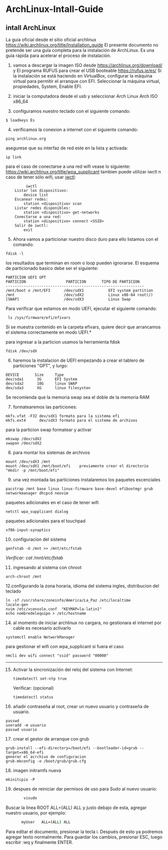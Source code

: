 # ArchLinux-Intall-Guide
## intall ArchLinux
La guia oficial desde el sitio oficial archlinux https://wiki.archlinux.org/title/Installation_guide 
El presente documento no pretende ser una guía completa para la instalación de ArchLinux. Es una guía rápida para acelerar el proceso de instalación.

1. vamos a descargar la imagen ISO desde https://archlinux.org/download/ y El programa RUFUS para crear el USB booteable https://rufus.ie/es/ 
Si la instalación se está haciendo en VirtualBox, configurar la máquina virtual para permitir el arranque con EFI. Seleccionar la máquina virtual, propiedades, System, Enable EFI.
2. iniciar la computadora desde el usb y seleccionar  Arch Linux Arch ISO x86_64

3. configuramos nuestro teclado con el siguiente comando:
```
$ loadkeys Es
```
4. verificamos la conexion a internet con el siguiente comando:
```
ping archlinux.org
```
asegurese que su interfaz de red este en la lista y activada:
```
ip link
```
para el caso de conectarse a una red wifi vease lo siguiente: https://wiki.archlinux.org/title/wpa_supplicant
tambien puede utilizar iwctl n caso de tener sólo wifi, usar [iwctl](https://wiki.archlinux.org/index.php/Iwd#iwctl):
```
         iwctl    
    Listar los dispositivos:
        device list
    Escanear redes:    
        station <dispositivo> scan        
    Listar redes disponibles:        
        station <dispositivo> get-networks     
    Conectarse a una red:    
        station <dispositivo> connect <SSID>
    Salir de iwctl:    
        exit
 ```

5. Ahora vamos a particionar nuestro disco duro para ello listamos con el comando:
```
fdisk -l
```
los resultados que terminan en room o loop pueden ignorarse.
El esquema de particionado basico debe ser el siguiente:
```
PARTICION UEFI GPT
PARTICION                  PARTICION       TIPO DE PARTICION
--------------------------------------------------------------
/mnt/boot o /mnt/EFI      /dev/sdX1           EFI system partition 
/mnt                      /dev/sdX2           Linux x86-64 root(/)
[SWAP]                    /dev/sdX3           Linux Swap
```
Para verificar que estamos en modo UEFI, ejecutar el siguiente comando: 

```
 ls /sys/firmware/efi/efivars
```

   Si se muestra contenido en la carpeta efivars, quiere decir que arrancamos el sistema correctamente en modo UEFI.*

para ingresar a la particion usamos la herramienta fdisk

```
fdisk /dev/sdX
```
6. haremos la instalacion de UEFI empezando a crear el tablero de particiones "GPT", y lurgo:
 ```
 DEVICE       Size     Type
 dev/sda1      3G      EFI System   
 dev/sda2      10G     linux SWAP  
 dev/sda3      XG      linux filesysten
```
Se recomienda que la memoria swap sea el doble de la memoria RAM 

7. formatearemos las particiones:
```
mkfs.vfat -F32 dev/sdX1 formato para la sistema efi 
mkfs.ext4      dev/sdX3 formato para el sistema de archivos 
```
para la particion swap formatear y activar
```
mkswap /dev/sdX2
swapon /dev/sdX2
```
8. para montar los sistemas de archivos 
```
mount /dev/sdX3 /mnt
mount /dev/sdX1 /mnt/boot/efi    previamente crear el directorio "mkdir -p /mnt/boot/efi"
```
9. una vez montada las particiones instalaremos los paquetes escenciales 
```
pacstrap /mnt base linux linux-firmware base-devel efibootmgr grub networkmanager dhcpcd neovim
```
paquetes adicionales en el caso de tener wifi 
```
netctl wpa_supplicant dialog
```
paquetes adicionales para el touchpad 
```
xf86-input-synaptics
```
10. configuracion del sistema 
```
genfstab -U /mnt >> /mnt/etc/fstab
```
  *Verificar:  cat /mnt/etc/fstab*
        
11. ingresando al sistema con chroot
```
arch-chroot /mnt
```
12.configurando la zona horaria, idioma del sistema ingles, distribucion del teclado 
```
ln -sf /usr/share/zoneinfo/America/La_Paz /etc/localtime
locale-gen 
nvim /etc/vconsole.conf  "KEYMAP=la-latin1"
echo nombredelequipo > /etc/hostname
```


14. al momento de iniciar archlinux no cargara, no gestionara el internet por cable es necesario activarlo 
```
systemctl enable NetworkManager
```
para gestionar el wifi con wpa_supplicant si fuera el caso
```
nmcli dev wifi connect "ssid" password "00000"
```
 *****
 
15. Activar la sincronización del reloj del sistema con Internet: 

        timedatectl set-ntp true

     Verificar: (opcional)

        timedatectl status
16. añadir contraseña al root, crear un nuevo usuario y contraseña de usuario.
```
passwd 
useradd -m usuario
passwd usuario
```
17. crear el gestor de arranque con grub
```
grub-install --efi-directory=/boot/efi --bootloader-id=grub --target=x86_64-efi
generar el acrchivo de configuracion
grub-mkconfig -o /boot/grub/grub.cfg
```
18. imagen initramfs nueva
```
mkinitcpio -P
```
19. despues de reiniciar dar permisos de uso para Sudo al nuevo usuario:

```sh
        visudo
```
Buscar la línea  ROOT  ALL=(ALL) ALL y justo debajo de esta, agregar nuestro usuario, por ejemplo:
    
```sh
       myUser   ALL=(ALL) ALL
```

Para editar el documento, presionar la tecla i. Después de esto ya podremos agregar texto normalmente.
Para guardar los cambios, presionar ESC, luego escribir :wq y finalmente ENTER.












